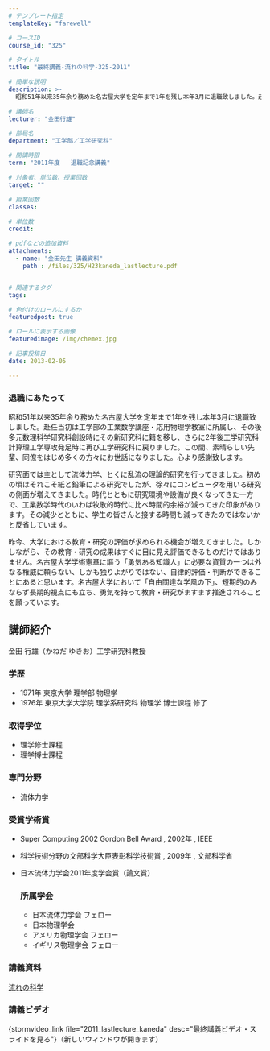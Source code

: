 ```yaml
---
# テンプレート指定
templateKey: "farewell"

# コースID
course_id: "325"

# タイトル
title: "最終講義-流れの科学-325-2011"

# 簡単な説明
description: >-
  昭和51年以来35年余り務めた名古屋大学を定年まで1年を残し本年3月に退職致しました。赴任当初は工学部の工業数学講座・応用物理学教室に所属し、その後多元数理科学研究科創設時にその新研究科に籍を移し...

# 講師名
lecturer: "金田行雄"

# 部局名
department: "工学部／工学研究科"

# 開講時限
term: "2011年度	退職記念講義"

# 対象者、単位数、授業回数
target: ""

# 授業回数
classes: 

# 単位数
credit: 

# pdfなどの追加資料
attachments: 
  - name: "金田先生 講義資料" 
    path : /files/325/H23kaneda_lastlecture.pdf


# 関連するタグ
tags:

# 色付けのロールにするか
featuredpost: true

# ロールに表示する画像
featuredimage: /img/chemex.jpg

# 記事投稿日
date: 2013-02-05

---
```

### 退職にあたって 

昭和51年以来35年余り務めた名古屋大学を定年まで1年を残し本年3月に退職致しました。赴任当初は工学部の工業数学講座・応用物理学教室に所属し、その後多元数理科学研究科創設時にその新研究科に籍を移し、さらに2年後工学研究科計算理工学専攻発足時に再び工学研究科に戻りました。この間、素晴らしい先輩、同僚をはじめ多くの方々にお世話になりました。心より感謝致します。 

研究面では主として流体力学、とくに乱流の理論的研究を行ってきました。初めの頃はそれこそ紙と鉛筆による研究でしたが、徐々にコンピュータを用いる研究の側面が増えてきました。時代とともに研究環境や設備が良くなってきた一方で、工業数学時代のいわば牧歌的時代に比べ時間的余裕が減ってきた印象があります。その減少とともに、学生の皆さんと接する時間も減ってきたのではないかと反省しています。 

昨今、大学における教育・研究の評価が求められる機会が増えてきました。しかしながら、その教育・研究の成果はすぐに目に見え評価できるものだけではありません。名古屋大学学術憲章に謳う「勇気ある知識人」に必要な資質の一つは外なる権威に頼らない、しかも独りよがりではない、自律的評価・判断ができることにあると思います。名古屋大学において「自由闊達な学風の下」、短期的のみならず長期的視点にも立ち、勇気を持って教育・研究がますます推進されることを願っています。
## 講師紹介

金田 行雄（かねだ ゆきお）工学研究科教授 

### 学歴

  * 1971年 東京大学 理学部 物理学
  * 1976年 東京大学大学院 理学系研究科 物理学 博士課程 修了

### 取得学位

  * 理学修士課程
  * 理学博士課程 

### 専門分野

  * 流体力学

### 受賞学術賞

  * Super Computing 2002 Gordon Bell Award , 2002年 , IEEE
  * 科学技術分野の文部科学大臣表彰科学技術賞 , 2009年 , 文部科学省
  * 日本流体力学会2011年度学会賞（論文賞）  
    ### 所属学会
    
      * 日本流体力学会 フェロー
      * 日本物理学会
      * アメリカ物理学会 フェロー
      * イギリス物理学会 フェロー
### 講義資料


[流れの科学](/files/325/H23kaneda_lastlecture.pdf) 

### 講義ビデオ

{stormvideo_link file="2011_lastlecture_kaneda" desc="最終講義ビデオ・スライドを見る"}（新しいウィンドウが開きます）